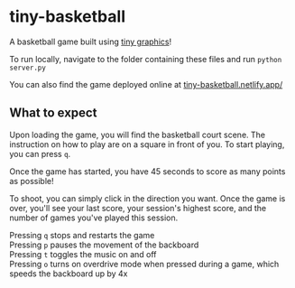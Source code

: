 # tiny-basketball

A basketball game built using [tiny graphics](https://github.com/encyclopedia-of-code/tiny-graphics-js)!

To run locally, navigate to the folder containing these files and run `python server.py`

You can also find the game deployed online at [tiny-basketball.netlify.app/](https://tiny-basketball.netlify.app/)

## What to expect

Upon loading the game, you will find the basketball court scene. The instruction on how to play are on a square in front of you. To start playing, you can press `q`.

Once the game has started, you have 45 seconds to score as many points as possible! 

To shoot, you can simply click in the direction you want. Once the game is over, you'll see your last score, your session's highest score, and the number of games you've played this session. 

Pressing `q` stops and restarts the game <br>
Pressing `p` pauses the movement of the backboard <br>
Pressing `t` toggles the music on and off <br>
Pressing `o` turns on overdrive mode when pressed during a game, which speeds the backboard up by 4x 
